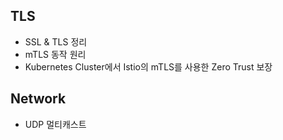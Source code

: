## TLS

- SSL & TLS 정리
- mTLS 동작 원리
- Kubernetes Cluster에서 Istio의 mTLS를 사용한 Zero Trust 보장

## Network

- UDP 멀티캐스트